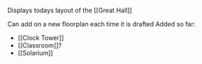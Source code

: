 Displays todays layout of the [[Great Hall]]

Can add on a new floorplan each time it is drafted
Added so far:
- [[Clock Tower]]
- [[Classroom]]?
- [[Solarium]]